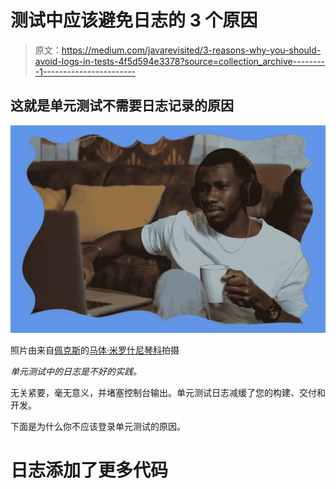 # 测试中应该避免日志的 3 个原因

> 原文：<https://medium.com/javarevisited/3-reasons-why-you-should-avoid-logs-in-tests-4f5d594e3378?source=collection_archive---------1----------------------->

## 这就是单元测试不需要日志记录的原因

![](img/2cf484b53c8dcd4fb083145dfae9da23.png)

照片由来自[佩克斯](https://www.pexels.com/photo/man-in-white-crew-neck-t-shirt-and-blue-denim-jeans-sitting-on-brown-sofa-5702465/?utm_content=attributionCopyText&utm_medium=referral&utm_source=pexels)的[马体·米罗什尼琴科](https://www.pexels.com/@tima-miroshnichenko?utm_content=attributionCopyText&utm_medium=referral&utm_source=pexels)拍摄

*单元测试中的日志是不好的实践。*

无关紧要，毫无意义，并堵塞控制台输出。单元测试日志减缓了您的构建、交付和开发。

下面是为什么你不应该登录单元测试的原因。

# 日志添加了更多代码